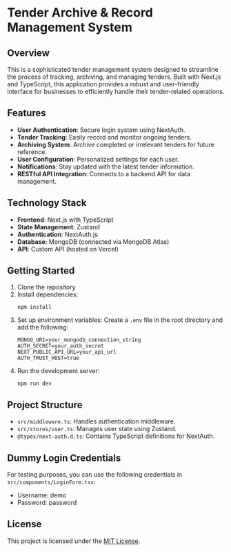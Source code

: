 # Tender Archive & Record Management System

## Overview

This is a sophisticated tender management system designed to streamline the process of tracking, archiving, and managing tenders. Built with Next.js and TypeScript, this application provides a robust and user-friendly interface for businesses to efficiently handle their tender-related operations.

## Features

- **User Authentication**: Secure login system using NextAuth.
- **Tender Tracking**: Easily record and monitor ongoing tenders.
- **Archiving System**: Archive completed or irrelevant tenders for future reference.
- **User Configuration**: Personalized settings for each user.
- **Notifications**: Stay updated with the latest tender information.
- **RESTful API Integration**: Connects to a backend API for data management.

## Technology Stack

- **Frontend**: Next.js with TypeScript
- **State Management**: Zustand
- **Authentication**: NextAuth.js
- **Database**: MongoDB (connected via MongoDB Atlas)
- **API**: Custom API (hosted on Vercel)

## Getting Started

1. Clone the repository
2. Install dependencies:
   ```
   npm install
   ```
3. Set up environment variables:
   Create a `.env` file in the root directory and add the following:
   ```
   MONGO_URI=your_mongodb_connection_string
   AUTH_SECRET=your_auth_secret
   NEXT_PUBLIC_API_URL=your_api_url
   AUTH_TRUST_HOST=true
   ```
4. Run the development server:
   ```
   npm run dev
   ```

## Project Structure

- `src/middleware.ts`: Handles authentication middleware.
- `src/stores/user.ts`: Manages user state using Zustand.
- `@types/next-auth.d.ts`: Contains TypeScript definitions for NextAuth.

## Dummy Login Credentials

For testing purposes, you can use the following credentials in `src/components/LoginForm.tsx`:
- Username: demo
- Password: password

## License

This project is licensed under the [MIT License](LICENSE).
